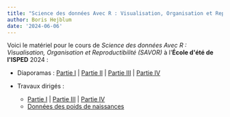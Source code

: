 ```yaml
---
title: "Science des données Avec R : Visualisation, Organisation et Reproductibilité (SAVOR)"
author: Boris Hejblum
date: '2024-06-06'
---
```


Voici le matériel pour le cours de *Science des données Avec R : Visualisation, Organisation et Reproductibilité (SAVOR)* à l'**École d'été de l'ISPED** 2024 :

 - Diaporamas : <a href="/html/savor/SAVOR_slides1.html" target="_blank">Partie I</a> | <a href="/html/savor/SAVOR_slides2.html" target="_blank">Partie II</a> | <a href="/html/savor/SAVOR_slides3.html" target="_blank">Partie III</a> | <a href="/html/savor/SAVOR_slidess4.html" target="_blank">Partie IV</a>
 
 - Travaux dirigés : 
    * <a href="/html/savor/SAVOR_practical1.html" target="_blank">Partie I</a> | <a href="/html/savor/SAVOR_practical3.html" target="_blank">Partie III</a> | <a href="/html/savor/SAVOR_practical4.html" target="_blank">Partie IV</a>
    * [Données des poids de naissances](/files/birth-weight-data/birthweights.zip)
    <!--* *solutions* Part I: <a href="/html/savor/SAVOR_practical1_solutions.html" target="_blank"> html </a> or <a href="/html/savor/practicals1.R" target="_blank"> .R</a> | Part II: <a href="/html/savor/practicals2.html" target="_blank">html</a> or <a href="/html/savor/practicals2.qmd" target="_blank"> .qmd</a> | Part III: <a href="/html/savor/SAVOR_practical3_solutions.html" target="_blank">html</a> or <a href="/html/savor/SAVOR_practical3.qmd" target="_blank"> .qmd</a> | Part IV: <a href="/html/savor/SAVOR_practical4_solutions.html" target="_blank"> html </a> or  <a href="/html/savor/SAVOR_practical4.qmd" target="_blank"> .qmd</a>-->
